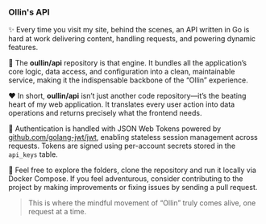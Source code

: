 ### Ollin's API

:sparkles: Every time you visit my site, behind the scenes, an API written in Go is hard at work delivering content,
handling requests, and powering dynamic features.

:monorail: The **oullin/api** repository is that engine. It bundles all the application’s core logic, data access, and
configuration into a clean, maintainable service, making it the indispensable backbone of the “Ollin” experience.

:hearts: In short, **oullin/api** isn’t just another code repository—it’s the beating heart of my web application. It translates
every user action into data operations and returns precisely what the frontend needs.

:closed_lock_with_key: Authentication is handled with JSON Web Tokens powered by [github.com/golang-jwt/jwt](https://github.com/golang-jwt/jwt), enabling stateless session management across requests. Tokens are signed using per-account secrets stored in the `api_keys` table.

:rocket: Feel free to explore the folders, clone the repository and run it locally via Docker Compose. If you feel adventurous,
consider contributing to the project by making improvements or fixing issues by sending a pull request.

> This is where the mindful movement of “Ollin” truly comes alive, one request at a time.
